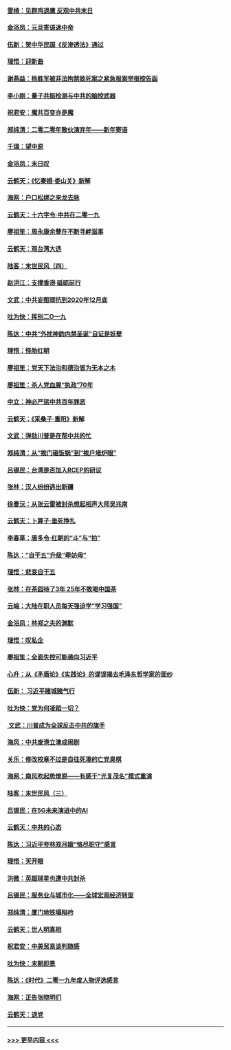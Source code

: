 #### [雪绮：见群鸡退鹰  反观中共末日](../pages/nsc993/n11762112.md?t=01030501) 
#### [金浴凤：元旦寄语迷中帝](../pages/nsc993/n11761788.md?t=01030501) 
#### [伍新：贺中华民国《反渗透法》通过](../pages/nsc993/n11761994.md?t=01030501) 
#### [理悟：迎新曲](../pages/nsc993/n11761152.md?t=01030501) 
#### [谢燕益：杨胜军被非法拘禁致死案之紧急报案举报控告函](../pages/nsc993/n11756134.md?t=01030501) 
#### [李小刚：量子共振检测与中共的脑控武器](../pages/nsc993/n11754518.md?t=01030501) 
#### [祝君安：魔共百变亦是魔](../pages/nsc993/n11754469.md?t=01030501) 
#### [郑纯清：二零二零年散伙演弃年——新年寄语](../pages/nsc993/n11754195.md?t=01030501) 
#### [千瑞：望中原](../pages/nsc993/n11754159.md?t=01030501) 
#### [金浴凤：末日叹](../pages/nsc993/n11752359.md?t=01030501) 
#### [云鹤天：《忆秦娥‧娄山关》新解](../pages/nsc993/n11752348.md?t=01030501) 
#### [海网：户口松绑之来龙去脉](../pages/nsc993/n11752328.md?t=01030501) 
#### [云鹤天：十六字令‧中共在二零一九](../pages/nsc993/n11752305.md?t=01030501) 
#### [廖祖笙：周永康余孽在不断寻衅滋事](../pages/nsc993/n11751013.md?t=01030501) 
#### [云鹤天：观台湾大选](../pages/nsc993/n11751007.md?t=01030501) 
#### [陆客：末世民风（四）](../pages/nsc993/n11749203.md?t=01030501) 
#### [赵洪江：支撑香港 砥砺前行](../pages/nsc993/n11748482.md?t=01030501) 
#### [文武：中共妄图顽抗到2020年12月底](../pages/nsc993/n11748446.md?t=01030501) 
#### [吐为快：挥别二O一九](../pages/nsc993/n11748411.md?t=01030501) 
#### [陈达：中共“外扰神韵内禁圣诞”自证是妖孽](../pages/nsc993/n11748226.md?t=01030501) 
#### [理悟：怪胎红朝](../pages/nsc993/n11748206.md?t=01030501) 
#### [廖祖笙：党天下法治和德治皆为无本之木](../pages/nsc993/n11748135.md?t=01030501) 
#### [廖祖笙：杀人党血腥“执政”70年](../pages/nsc993/n11745144.md?t=01030501) 
#### [中立：神必严惩中共百年罪恶](../pages/nsc993/n11744970.md?t=01030501) 
#### [云鹤天：《采桑子‧重阳》新解](../pages/nsc993/n11744948.md?t=01030501) 
#### [文武：弹劾川普是在帮中共的忙](../pages/nsc993/n11744758.md?t=01030501) 
#### [郑纯清：从“挨门砸饭锅”到“挨户堵炉眼”](../pages/nsc993/n11744745.md?t=01030501) 
#### [吕锡民：台湾是否加入RCEP的研议](../pages/nsc993/n11744701.md?t=01030501) 
#### [张林：汉人纷纷逃出新疆](../pages/nsc993/n11743530.md?t=01030501) 
#### [徐曼沅：从张云雷被封杀想起相声大师吴兆南](../pages/nsc993/n11741816.md?t=01030501) 
#### [云鹤天：卜算子‧垂死挣扎](../pages/nsc993/n11739956.md?t=01030501) 
#### [李春草：唐多令‧红朝的“斗”与“拍”](../pages/nsc993/n11739830.md?t=01030501) 
#### [陈达：“自干五”升级“牵妨母”](../pages/nsc993/n11739724.md?t=01030501) 
#### [理悟：悲哀自干五](../pages/nsc993/n11739547.md?t=01030501) 
#### [张林：在茶园待了3年 25年不敢喝中国茶](../pages/nsc993/n11739240.md?t=01030501) 
#### [云端：大陆在职人员每天强迫学“学习强国”](../pages/nsc993/n11738735.md?t=01030501) 
#### [金浴凤：林郑之夫的渊默](../pages/nsc993/n11737735.md?t=01030501) 
#### [理悟：叹私企](../pages/nsc993/n11737715.md?t=01030501) 
#### [廖祖笙：全面失控可能袭向习近平](../pages/nsc993/n11737704.md?t=01030501) 
#### [心升：从《矛盾论》《实践论》的谬误揭去毛泽东哲学家的面纱](../pages/nsc993/n11736962.md?t=01030501) 
#### [伍新： 习近平赌城赌气行](../pages/nsc993/n11736929.md?t=01030501) 
#### [吐为快：党为何凌蹈一切？](../pages/nsc993/n11736915.md?t=01030501) 
#### [ 文武：川普成为全球反击中共的旗手](../pages/nsc993/n11736882.md?t=01030501) 
#### [海风：中共废港立澳成闹剧](../pages/nsc993/n11735857.md?t=01030501) 
#### [关乐：修改校章不过是自往死凑的亡党臭棋](../pages/nsc993/n11735097.md?t=01030501) 
#### [海网：南风吹起势燎原——有感于“光复茂名”模式重演](../pages/nsc993/n11732308.md?t=01030501) 
#### [陆客：末世民风（三）](../pages/nsc993/n11732211.md?t=01030501) 
#### [吕锡民：在5G未来演进中的AI](../pages/nsc993/n11730010.md?t=01030501) 
#### [云鹤天：中共的心态](../pages/nsc993/n11729906.md?t=01030501) 
#### [陈达：习近平夸林郑月娥“恪尽职守”感言](../pages/nsc993/n11729881.md?t=01030501) 
#### [理悟：天开眼](../pages/nsc993/n11729699.md?t=01030501) 
#### [洪微：英超球星也遭中共封杀](../pages/nsc993/n11727243.md?t=01030501) 
#### [吕锡民：服务业与城市化——全球宏观经济转型](../pages/nsc993/n11725845.md?t=01030501) 
#### [郑纯清：厦门地铁塌陷吟](../pages/nsc993/n11725813.md?t=01030501) 
#### [云鹤天：世人明真相](../pages/nsc993/n11725621.md?t=01030501) 
#### [祝君安：中美贸易谈判随感](../pages/nsc993/n11725609.md?t=01030501) 
#### [吐为快：末朝即景](../pages/nsc993/n11723365.md?t=01030501) 
#### [陈达：《时代》二零一九年度人物评选感言](../pages/nsc993/n11723337.md?t=01030501) 
#### [海网：正告张晓明们](../pages/nsc993/n11723228.md?t=01030501) 
#### [云鹤天：退党](../pages/nsc993/n11723056.md?t=01030501) 

----
#### [ >>> 更早内容 <<< ](../indexes/nsc993-earlier.md)
